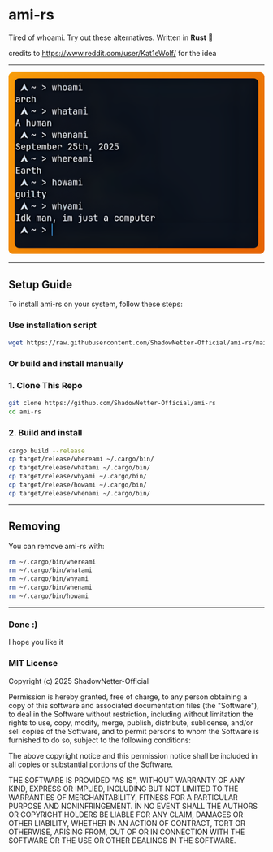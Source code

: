 # ami-rs

Tired of whoami. Try out these alternatives. Written in **Rust** 🦀

credits to https://www.reddit.com/user/Kat1eWolf/ for the idea

---

![Overview](screenshots/overview.png)

---

## Setup Guide

To install ami-rs on your system, follow these steps:

### Use installation script

```bash
wget https://raw.githubusercontent.com/ShadowNetter-Official/ami-rs/main/install.sh && sh install.sh
```

### Or build and install manually

### 1. Clone This Repo

```bash
git clone https://github.com/ShadowNetter-Official/ami-rs
cd ami-rs
```
### 2. Build and install

```bash
cargo build --release
cp target/release/whereami ~/.cargo/bin/
cp target/release/whatami ~/.cargo/bin/
cp target/release/whyami ~/.cargo/bin/
cp target/release/howami ~/.cargo/bin/
cp target/release/whenami ~/.cargo/bin/
```

---

## Removing

You can remove ami-rs with:

```bash
rm ~/.cargo/bin/whereami
rm ~/.cargo/bin/whatami
rm ~/.cargo/bin/whyami
rm ~/.cargo/bin/whenami
rm ~/.cargo/bin/howami
```

---

### Done :)

I hope you like it

### MIT License

Copyright (c) 2025 ShadowNetter-Official

Permission is hereby granted, free of charge, to any person obtaining a copy
of this software and associated documentation files (the "Software"), to deal
in the Software without restriction, including without limitation the rights
to use, copy, modify, merge, publish, distribute, sublicense, and/or sell
copies of the Software, and to permit persons to whom the Software is
furnished to do so, subject to the following conditions:

The above copyright notice and this permission notice shall be included in all
copies or substantial portions of the Software.

THE SOFTWARE IS PROVIDED "AS IS", WITHOUT WARRANTY OF ANY KIND, EXPRESS OR
IMPLIED, INCLUDING BUT NOT LIMITED TO THE WARRANTIES OF MERCHANTABILITY,
FITNESS FOR A PARTICULAR PURPOSE AND NONINFRINGEMENT. IN NO EVENT SHALL THE
AUTHORS OR COPYRIGHT HOLDERS BE LIABLE FOR ANY CLAIM, DAMAGES OR OTHER
LIABILITY, WHETHER IN AN ACTION OF CONTRACT, TORT OR OTHERWISE, ARISING FROM,
OUT OF OR IN CONNECTION WITH THE SOFTWARE OR THE USE OR OTHER DEALINGS IN THE
SOFTWARE.
